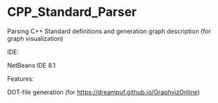 # CPP_Standard_Parser
Parsing C++ Standard definitions and generation graph description (for graph visualization)

IDE:

NetBeans IDE 8.1

Features:

DOT-file generation (for https://dreampuf.github.io/GraphvizOnline)

